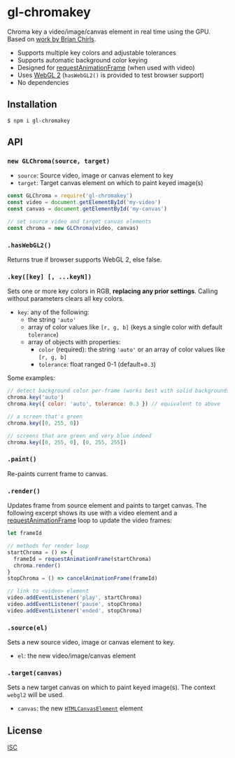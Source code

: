 # gl-chromakey

Chroma key a video/image/canvas element in real time using the GPU. Based on [work by Brian Chirls](https://github.com/brianchirls/ChromaGL).

- Supports multiple key colors and adjustable tolerances
- Supports automatic background color keying
- Designed for [requestAnimationFrame](https://developer.mozilla.org/en-US/docs/Web/API/window/requestAnimationFrame) (when used with video)
- Uses [WebGL 2](https://caniuse.com/#feat=webgl2) (`hasWebGL2()` is provided to test browser support)
- No dependencies

## Installation

```
$ npm i gl-chromakey
```

## API

### `new GLChroma(source, target)`

- `source`: Source video, image or canvas element to key
- `target`: Target canvas element on which to paint keyed image(s)

```js
const GLChroma = require('gl-chromakey')
const video = document.getElementById('my-video')
const canvas = document.getElementById('my-canvas')

// set source video and target canvas elements
const chroma = new GLChroma(video, canvas)

```

### `.hasWebGL2()`

Returns true if browser supports WebGL 2, else false.

### `.key([key] [, ...keyN])`

Sets one or more key colors in RGB, **replacing any prior settings**. Calling without parameters clears all key colors.

- `key`: any of the following:
	- the string `'auto'`
	- array of color values like `[r, g, b]` (keys a single color with default `tolerance`)
	- array of objects with properties:
		- `color` (required): the string `'auto'` or an array of color values like `[r, g, b]`
		- `tolerance`: float ranged 0-1 (default=`0.3`)

Some examples:

```js
// detect background color per-frame (works best with solid backgrounds)
chroma.key('auto')
chroma.key({ color: 'auto', tolerance: 0.3 }) // equivalent to above

// a screen that's green
chroma.key([0, 255, 0])

// screens that are green and very blue indeed
chroma.key([0, 255, 0], [0, 255, 255])
```

### `.paint()`

Re-paints current frame to canvas.

### `.render()`

Updates frame from source element and paints to target canvas. The following excerpt shows its use with a video element and a [requestAnimationFrame](https://developer.mozilla.org/en-US/docs/Web/API/window/requestAnimationFrame) loop to update the video frames:

```js
let frameId

// methods for render loop
startChroma = () => {
  frameId = requestAnimationFrame(startChroma)
  chroma.render()
}
stopChroma = () => cancelAnimationFrame(frameId)

// link to <video> element
video.addEventListener('play', startChroma)
video.addEventListener('pause', stopChroma)
video.addEventListener('ended', stopChroma)
```

### `.source(el)`

Sets a new source video, image or canvas element to key.

- `el`: the new video/image/canvas element

### `.target(canvas)`

Sets a new target canvas on which to paint keyed image(s). The context `webgl2` will be used.

- `canvas`: the new [`HTMLCanvasElement`](https://developer.mozilla.org/en-US/docs/Web/HTML/Element/canvas) element

## License

[ISC](https://opensource.org/licenses/ISC)

